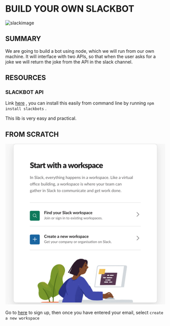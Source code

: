 # BUILD YOUR OWN SLACKBOT 


![slackimage](https://www.uctoday.com/wp-content/uploads/2017/04/slack-review-team-collaboration-software.jpg)


## SUMMARY 

We are going to build a bot using node, which we will run from our own machine. It will interface with two APIs, so that when the user asks for a joke we will return the joke from the API in the slack channel.


## RESOURCES

### SLACKBOT API

Link [here](https://github.com/mishk0/slack-bot-api) , you can install this easily from command line by running `npm install slackbots` . 

This lib is very easy and practical.


## FROM SCRATCH 

![workspace](images/ws.png)

Go to [here](https://slack.com) to sign up, then once you have entered your email, select `create a new workspace` 